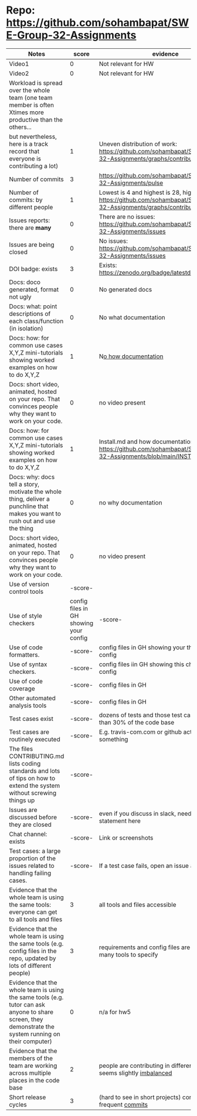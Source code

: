 # Repo: https://github.com/sohambapat/SWE-Group-32-Assignments
|Notes|score|evidence|
|-----|-----|---------|
| Video1                                                                                                     | 0         | Not relevant for HW                                                |
| Video2                                                                                                     | 0         | Not relevant for HW                                                |
| Workload is spread over the whole team (one team member is often Xtimes more productive than the others... |           |                                                                    |
| but nevertheless, here is a track record that everyone is contributing a lot)                              | 1         | Uneven distribution of work: https://github.com/sohambapat/SWE-Group-32-Assignments/graphs/contributors |
| Number of commits                                                                                          | 3         | https://github.com/sohambapat/SWE-Group-32-Assignments/pulse               |
| Number of commits: by different people                                                                     | 1         | Lowest is 4 and highest is 28, high disparity: https://github.com/sohambapat/SWE-Group-32-Assignments/graphs/contributors |
| Issues reports: there are **many**                                                                             | 0         | There are no issues: https://github.com/sohambapat/SWE-Group-32-Assignments/issues              |
|Issues are being closed| 0 | No issues: https://github.com/sohambapat/SWE-Group-32-Assignments/issues|
|DOI badge: exists| 3 | Exists: https://zenodo.org/badge/latestdoi/531687580|
|Docs: doco generated, format not ugly | 0 | No generated docs |
|Docs: what: point descriptions of each class/function (in isolation) | 0 |  No what documentation
|Docs: how: for common use cases X,Y,Z mini-tutorials showing worked examples on how to do X,Y,Z| 1 |N[o how documentation](https://github.com/sohambapat/SWE-Group-32-Assignments/blob/main/INSTALL.md)|
|Docs: short video, animated, hosted on your repo. That convinces people why they want to work on your code.| 0 | no video present
|Docs: how: for common use cases X,Y,Z mini-tutorials showing worked examples on how to do X,Y,Z| 1 | Install.md and how documentation barebones:  https://github.com/sohambapat/SWE-Group-32-Assignments/blob/main/INSTALL.md|
|Docs: why: docs tell a story, motivate the whole thing, deliver a punchline that makes you want to rush out and use the thing| 0 | no why documentation 
|Docs: short video, animated, hosted on your repo. That convinces people why they want to work on your code.| 0 | no video present
|Use of version control tools|-score- | 
|Use of style checkers |config files in GH showing your config|-score- | 
|Use of code formatters. |-score- | config files in GH showing your this formatter's  config|
|Use of syntax checkers. |-score- | config files iin  GH showing this checker's config  |
|Use of code coverage |-score- | config files in GH|
|Other automated analysis tools|-score- | config files in GH|
|Test cases exist|-score- | dozens of tests and those test cases are more than 30% of the code base|
|Test cases are routinely executed|-score- | E.g. travis-com.com or github actions or something|
|The files CONTRIBUTING.md lists coding standards and lots of tips on how to extend the system without screwing things up|-score- | 
|Issues are discussed before they are closed|-score- | even if you discuss in slack, need a sumamry statement here|
|Chat channel: exists|-score- | Link or screenshots|
|Test cases: a large proportion of the issues related to handling failing cases.|-score- | If a test case fails, open an issue and fix it|
|Evidence that the whole team is using the same tools: everyone can get to all tools and files| 3 | all tools and files accessible |
|Evidence that the whole team is using the same tools (e.g. config files in the repo, updated by lots of different people)| 3 | requirements and config files are in repo. not many tools to specify |
|Evidence that the whole team is using the same tools (e.g. tutor can ask anyone to share screen, they demonstrate the system running on their computer)| 0 | n/a for hw5|
|Evidence that the members of the team are working across multiple places in the code base| 2 | people are contributing in different places but seems slightly [imbalanced](https://github.com/sohambapat/SWE-Group-32-Assignments/graphs/contributors)|
|Short release cycles | 3 |  (hard to see in short projects) consistent and frequent [commits](https://github.com/sohambapat/SWE-Group-32-Assignments/graphs/contributors)|
